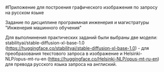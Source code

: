 #Приложение для построения графического изображения по запросу на русском языке

Задание по дисциплине программная инженерия и магистратуры "Инженерия машинного обучения"
 
Для выполнинения практических заданий были выбраны две модели:
stabilityai/stable-diffusion-xl-base-1.0 (https://huggingface.co/stabilityai/stable-diffusion-xl-base-1.0) - для преобразования текстового запроса в изображение
и
Helsinki-NLP/opus-mt-ru-en (https://huggingface.co/Helsinki-NLP/opus-mt-ru-en) для превода русского языка запроса на англиский.
